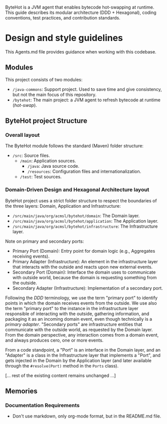ByteHot is a JVM agent that enables bytecode hot-swapping at runtime. This guide describes its modular architecture (DDD + Hexagonal), coding conventions, test practices, and contribution standards.

# Design and style guidelines

This Agents.md file provides guidance when working with this codebase.

## Modules

This project consists of two modules:
- `/java-commons`: Support project. Used to save time and give consistency, but not the main focus of this repository.
- `/bytehot`: The main project: a JVM agent to refresh bytecode at runtime (*hot-swap*).

## ByteHot project Structure

### Overall layout

The ByteHot module follows the standard (Maven) folder structure:
- `/src`: Source files.
  - `/main`: Application sources.
    - `/java`: Java source code.
    - `/resources`: Configuration files and internationalization.
   - `/test`: Test sources.

### Domain-Driven Design and Hexagonal Architecture layout

ByteHot project uses a strict folder structure to respect the boundaries of the three layers: Domain, Application and Infrastructure:

- `/src/main/java/org/acmsl/bytehot/domain`: The Domain layer.
- `/src/main/java/org/acmsl/bytehot/application`: The Application layer.
- `/src/main/java/org/acmsl/bytehot/infrastructure`: The Infrastructure layer.

Note on primary and secondary ports:

- Primary Port (Domain): Entry point for domain logic (e.g., Aggregates receiving events).
- Primary Adapter (Infrastructure): An element in the infrastructure layer that interacts with the outside and reacts upon new external events.
- Secondary Port (Domain): Interface the domain uses to communicate with outside world, because the domain is requesting something from the outside.
- Secondary Adapter (Infrastructure): Implementation of a secondary port.

Following the *DDD* terminology, we use the term "primary port" to identify points in which the domain receives events from the outside. We use also the term "primary port" to the instance in the infrastructure layer responsible of interacting with the outside, gathering information, and packaging it as an incoming domain event, even though technically is a *primary adapter*. "Secondary ports" are infrastructure entities that communicate with the outside world, as requested by the Domain layer. From the domain perspective, any interaction comes from a domain event, and always produces cero, one or more events.

From a code standpoint, a "Port" is an interface in the Domain layer, and an "Adapter" is a class in the Infrastructure layer that implements a "Port", and gets injected in the Domain by the Application layer (and later available through the `#resolve(Port)` method in the `Ports` class).

[... rest of the existing content remains unchanged ...]

## Memories

### Documentation Requirements
- Don't use markdown, only org-mode format, but in the README.md file.